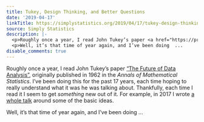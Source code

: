 ```yaml
---
title: Tukey, Design Thinking, and Better Questions
date: '2019-04-17'
linkTitle: https://simplystatistics.org/2019/04/17/tukey-design-thinking-and-better-questions/
source: Simply Statistics
description: |-
  <p>Roughly once a year, I read John Tukey’s paper <a href="https://projecteuclid.org/euclid.aoms/1177704711">“The Future of Data Analysis”</a>, originally published in 1962 in the <em>Annals of Mathematical Statistics</em>. I’ve been doing this for the past 17 years, each time hoping to really understand what it was he was talking about. Thankfully, each time I read it I seem to get <em>something</em> new out of it. For example, in 2017 I wrote <a href="https://youtu.be/qFtJaq4TlqE">a whole talk</a> around some of the basic ideas.</p>
  <p>Well, it’s that time of year again, and I’ve been doing  ...
disable_comments: true
---
```

<p>Roughly once a year, I read John Tukey’s paper <a href="https://projecteuclid.org/euclid.aoms/1177704711">“The Future of Data Analysis”</a>, originally published in 1962 in the <em>Annals of Mathematical Statistics</em>. I’ve been doing this for the past 17 years, each time hoping to really understand what it was he was talking about. Thankfully, each time I read it I seem to get <em>something</em> new out of it. For example, in 2017 I wrote <a href="https://youtu.be/qFtJaq4TlqE">a whole talk</a> around some of the basic ideas.</p>
<p>Well, it’s that time of year again, and I’ve been doing  ...